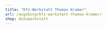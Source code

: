 ```yaml
---
title: "Kfz-Werkstatt Thomas Kramer"
url: /augsburg/kfz-werkstatt-thomas-kramer/
shop: Autowerkstatt
---
```

